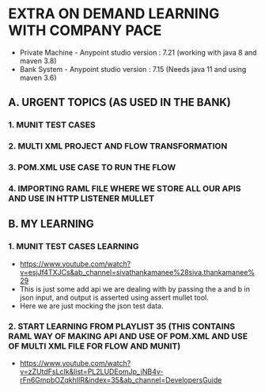 # EXTRA ON DEMAND LEARNING WITH COMPANY PACE
* Private Machine - Anypoint studio version : 7.21 (working with java 8 and maven 3.8)
* Bank System - Anypoint studio version : 7.15 (Needs java 11 and using maven 3.6)

## A. URGENT TOPICS (AS USED IN THE BANK)
### 1. MUNIT TEST CASES
### 2. MULTI XML PROJECT AND FLOW TRANSFORMATION
### 3. POM.XML USE CASE TO RUN THE FLOW
### 4. IMPORTING RAML FILE WHERE WE STORE ALL OUR APIS AND USE IN HTTP LISTENER MULLET



## B. MY LEARNING
### 1. MUNIT TEST CASES LEARNING
* https://www.youtube.com/watch?v=esjJf4TXJCs&ab_channel=sivathankamanee%28siva.thankamanee%29
* This is just some add api we are dealing with by passing the a and b in json input, and output is asserted using assert mullet tool.
* Here we are just mocking the json test data.


### 2. START LEARNING FROM PLAYLIST 35 (THIS CONTAINS RAML WAY OF MAKING API AND USE OF POM.XML AND USE OF MULTI XML FILE FOR FLOW AND MUNIT)
* https://www.youtube.com/watch?v=zZUtdFsLcIk&list=PL2LUDEomJp_jNB4v-rFn6GmpbOZqkhIlR&index=35&ab_channel=DevelopersGuide